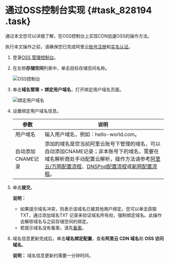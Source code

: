 # 通过OSS控制台实现 {#task_828194 .task}

通过本文您可以详细了解，在OSS控制台上实现CDN加速OSS的操作方法。

执行本文操作之前，请确保您已完成阿里云[账号注册](https://account.aliyun.com/register/register.htm)和[实名认证](https://account.console.aliyun.com/#/auth/home)。

1.  登录[OSS 管理控制台](https://oss.console.aliyun.com/overview)。
2.  在左侧**存储空间**列表中，单击目标存储空间名称。 

    ![OSS控制台](http://static-aliyun-doc.oss-cn-hangzhou.aliyuncs.com/assets/img/669803/156810971350559_zh-CN.png)

3.  单击**域名管理** \> **绑定用户域名**，打开绑定用户域名页面。 

    ![绑定用户域名](http://static-aliyun-doc.oss-cn-hangzhou.aliyuncs.com/assets/img/615645/156810971349828_zh-CN.png)

4.  设置绑定用户域名信息。 

    |参数|说明|
    |--|--|
    |用户域名|输入用户域名，例如：hello-world.com。|
    |自动添加CNAME记录|添加的域名是您当前阿里云账号下管理的域名，可以自动添加CNAME记录；非本账号下的域名，需要在域名解析商处手动配置云解析，操作方法请参考[阿里云/万网配置流程](../cn.zh-CN/快速入门/配置CNAME/阿里云__万网配置流程.md#)、[DNSPod配置流程](../cn.zh-CN/快速入门/配置CNAME/DNSPod配置流程.md#)或[新网配置流程](../cn.zh-CN/快速入门/配置CNAME/新网配置流程.md#)。|

5.  单击**提交**。 

    **说明：** 

    -   如果提示域名冲突，则表示该域名已被其他用户绑定。您可以单击获取TXT，通过添加域名TXT 记录来验证域名所有权，强制绑定域名。此操作会解除域名与之前存储空间的绑定。
    -   若提示域名没有备案，请先[备案](https://beian.aliyun.com/order/selfBaIndex.htm)。
6.  域名信息更新完成后，单击**域名绑定配置**，查看**阿里云 CDN 域名**和 **OSS 访问域名**。 

    **说明：** 域名信息更新约需要一分钟时间。


